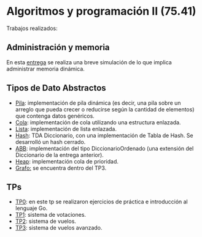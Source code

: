 # Algoritmos y programación II (75.41)

Trabajos realizados:

## Administración y memoria
En esta [entrega](https://algoritmos-rw.github.io/algo2/tps/adminmemoria/) se realiza una breve simulación de lo que implica administrar memoria dinámica.

## Tipos de Dato Abstractos
- [Pila](https://algoritmos-rw.github.io/algo2/tps/pila/): implementación de pila dinámica (es decir, una pila sobre un arreglo que pueda crecer o reducirse según la cantidad de elementos) que contenga datos genéricos.
- [Cola](https://algoritmos-rw.github.io/algo2/tps/cola/): implementación de cola utilizando una estructura enlazada.
- [Lista](https://algoritmos-rw.github.io/algo2/tps/lista/): implementación de lista enlazada.
- [Hash](https://algoritmos-rw.github.io/algo2/tps/hash/): TDA Diccionario, con una implementación de Tabla de Hash. Se desarrolló un hash cerrado.
- [ABB](https://algoritmos-rw.github.io/algo2/tps/abb/): implementación del tipo DiccionarioOrdenado (una extensión del Diccionario de la entrega anterior).
- [Heap](https://algoritmos-rw.github.io/algo2/tps/heap/): implementación cola de prioridad.
- [Grafo:](https://github.com/AlexiaAroa/Algoritmos-y-programacion-II/blob/main/tp3/tdas/grafo.py) se encuentra dentro del TP3.


## TPs

- [TP0](https://algoritmos-rw.github.io/algo2/tps/tp0/): en este tp se realizaron ejercicios de práctica e introducción al lenguaje Go.
- [TP1](https://algoritmos-rw.github.io/algo2/tps/2023_1/tp1/): sistema de votaciones.
- [TP2](https://algoritmos-rw.github.io/algo2/tps/2023_1/tp2/): sistema de vuelos.
- [TP3](https://algoritmos-rw.github.io/algo2/tps/2023_1/tp3/): sistema de vuelos avanzado.
